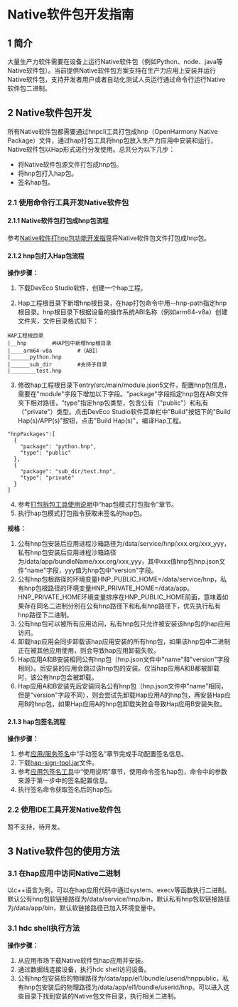 # Native软件包开发指南
## 1 简介

大量生产力软件需要在设备上运行Native软件包（例如Python、node、java等Native软件包）。当前提供Native软件包方案支持在生产力应用上安装并运行Native软件包，支持开发者用户或者自动化测试人员运行通过命令行运行Native软件包二进制。

## 2 Native软件包开发

所有Native软件包都需要通过hnpcli工具打包成hnp（OpenHarmony Native Package）文件，通过hap打包工具将hnp包放入生产力应用中安装和运行，Native软件包以Hap形式进行分发使用。总共分为以下几步：

* 将Native软件包源文件打包成hnp包。
* 将hnp包打入hap包。
* 签名hap包。

### 2.1 使用命令行工具开发Native软件包

#### 2.1.1 Native软件包打包成hnp包流程

参考[Native软件打hnp包功能开发指导](https://gitee.com/openharmony/startup_appspawn/blob/master/service/hnp/pack/README_zh.md)将Native软件包文件打包成hnp包。

#### 2.1.2 hnp包打入Hap包流程

**操作步骤：**
1. 下载DevEco Studio软件，创建一个hap工程。

2. Hap工程根目录下新增hnp根目录，在hap打包命令中用--hnp-path指定hnp根目录。hnp根目录下根据设备的操作系统ABI名称（例如arm64-v8a）创建文件夹，文件目录格式如下：

```
HAP工程根目录
|__hnp        #HAP包中新增hnp根目录
|____arm64-v8a        #（ABI）
|______python.hnp
|______sub_dir        #支持子目录
|________test.hnp
```

3. 修改hap工程根目录下entry/src/main/module.json5文件，配置hnp包信息，需要在"module"字段下增加以下字段。"package"字段指定hnp包在ABI文件夹下相对路径，"type"指定hnp包类型，包含公有（"public"）和私有（"private"）类型。点击DevEco Studio软件菜单栏中"Build"按钮下的"Build Hap(s)/APP(s)"按钮，点击"Build Hap(s)"，编译Hap工程。

```
"hnpPackages":[
  {
    "package": "python.hnp",
    "type": "public"
  },
  {
    "package": "sub_dir/test.hnp",
    "type": "private"
  }
]
```

4. 参考[打包拆包工具使用说明](https://gitee.com/openharmony/developtools_packing_tool)中“hap包模式打包指令”章节。
5. 执行hap包模式打包指令获取未签名的hap包。

**规格：**
1. 公有hnp包安装后应用进程沙箱路径为/data/service/hnp/xxx.org/xxx_yyy，私有hnp包安装后应用进程沙箱路径为/data/app/bundleName/xxx.org/xxx_yyy，其中xxx值hnp包hnp.json文件"name"字段，yyy值为hnp包中"version"字段。
2. 公有hnp包根路径的环境变量HNP_PUBLIC_HOME=/data/service/hnp，私有hnp包根路径的环境变量HNP_PRIVATE_HOME=/data/app。HNP_PRIVATE_HOME环境变量排序在HNP_PUBLIC_HOME前面，意味着如果存在同名二进制分别在公有hnp路径下和私有hnp路径下，优先执行私有hnp路径下二进制。
3. 公有hnp包可以被所有应用访问，私有hnp包只允许被安装该hnp包的hap应用访问。
4. 卸载hap应用会同步卸载该hap应用安装的所有hnp包，如果该hnp包中二进制正在被其他应用使用，则会导致hap应用卸载失败。
5. Hap应用A和B安装相同公有hnp包（hnp.json文件中"name"和"version"字段相同）。后安装的应用会跳过该hnp包的安装。仅当hap应用A和B都被卸载时，该公有hnp包会被卸载。
6. Hap应用A和B安装先后安装同名公有hnp包（hnp.json文件中"name"相同，但是"version"字段不同），则会尝试先卸载Hap应用A的hnp包，再安装Hap应用B的hnp包，如果Hap应用A的hnp包卸载失败会导致Hap应用B安装失败。

#### 2.1.3 hap包签名流程

**操作步骤：**
1. 参考[应用/服务签名](https://developer.huawei.com/consumer/cn/doc/harmonyos-guides-V5/ide-signing-0000001587684945-V5#section297715173233)中“手动签名”章节完成手动配置签名信息。
2. 下载[hap-sign-tool.jar](https://gitee.com/openharmony/developtools_hapsigner/blob/master/dist/hap-sign-tool.jar)文件。
3. 参考[应用包签名工具](https://gitee.com/openharmony/developtools_hapsigner/blob/master/README_ZH.md)中“使用说明”章节，使用命令签名hap包，命令中的参数来源于第一步中的签名配置信息。
4. 执行签名命令获取签名后的hap包。

### 2.2 使用IDE工具开发Native软件包

暂不支持，待开发。

## 3 Native软件包的使用方法
### 3.1 在hap应用中访问Native二进制
以c++语言为例，可以在hap应用代码中通过system、execv等函数执行二进制。默认公有hnp包软链接路径为/data/service/hnp/bin，默认私有hnp包软链接路径为/data/app/bin，默认软链接路径已加入环境变量中。
### 3.1 hdc shell执行方法

**操作步骤：**
1. 从应用市场下载Native软件包hap应用并安装。
2. 通过数据线连接设备，执行hdc shell访问设备。
3. 公有hnp包安装后的物理路径为/data/app/el1/bundle/userid/hnppublic，私有hnp包安装后的物理路径为/data/app/el1/bundle/userid/hnp。可以进入这些目录下找到安装的Native包文件目录，执行相关二进制。
